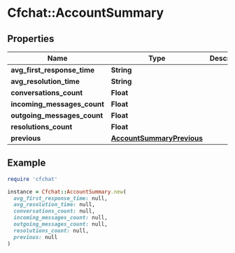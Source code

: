 # Cfchat::AccountSummary

## Properties

| Name | Type | Description | Notes |
| ---- | ---- | ----------- | ----- |
| **avg_first_response_time** | **String** |  | [optional] |
| **avg_resolution_time** | **String** |  | [optional] |
| **conversations_count** | **Float** |  | [optional] |
| **incoming_messages_count** | **Float** |  | [optional] |
| **outgoing_messages_count** | **Float** |  | [optional] |
| **resolutions_count** | **Float** |  | [optional] |
| **previous** | [**AccountSummaryPrevious**](AccountSummaryPrevious.md) |  | [optional] |

## Example

```ruby
require 'cfchat'

instance = Cfchat::AccountSummary.new(
  avg_first_response_time: null,
  avg_resolution_time: null,
  conversations_count: null,
  incoming_messages_count: null,
  outgoing_messages_count: null,
  resolutions_count: null,
  previous: null
)
```

